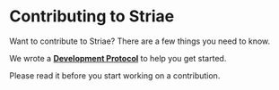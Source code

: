 # Contributing to Striae

Want to contribute to Striae? There are a few things you need to know.

We wrote a **[Development Protocol](https://developers.striae.org/striae-dev/get-started/development-protocol)** to help you get started.

Please read it before you start working on a contribution.
